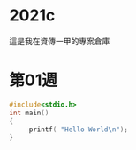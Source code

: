 # 2021c
這是我在資傳一甲的專案倉庫
# 第01週

```C
#include<stdio.h>
int main()
{
     printf( "Hello World\n");
}
```
